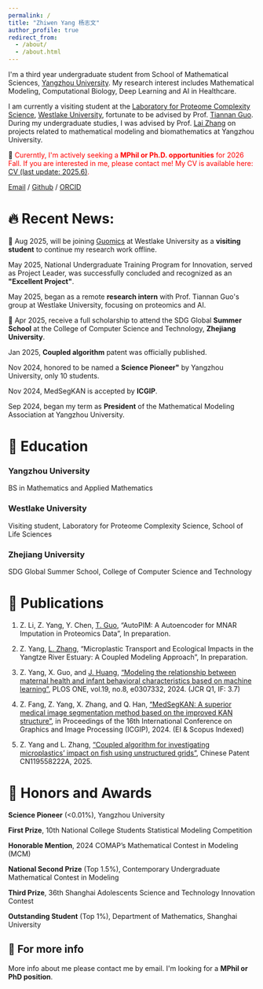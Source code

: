 ```yaml
---
permalink: /
title: "Zhiwen Yang 杨志文"
author_profile: true
redirect_from: 
  - /about/
  - /about.html
---
```



I'm a third year undergraduate student from School of Mathematical Sciences, [Yangzhou University](http://english.yzu.edu.cn). My research interest includes Mathematical Modeling, Computational Biology, Deep Learning and AI in Healthcare. 



I am currently a visiting student at the [Laboratory for Proteome Complexity Science](https://guomics.com), [Westlake University](https://en.westlake.edu.cn), fortunate to be advised by Prof. [Tiannan Guo](https://en.westlake.edu.cn/faculty/tiannan-guo.html). During my undergraduate studies, I was advised by Prof. [Lai Zhang](https://teacher.yzu.edu.cn/ZL123456789101112131415161718192021/zh_CN/index.htm) on projects related to mathematical modeling and biomathematics at Yangzhou University.


🌟 <span style="color: red;">Curerntly, I'm actively seeking a **MPhil or Ph.D. opportunities** for 2026 Fall. If you are interested in me, please contact me! My CV is available here: [CV (last update: 2025.6)](../assets/Yang_Zhiwen_CV_Mathematic_F2026.pdf).</span>



[Email](mailto:zhiwenyang2004@gmail.com) / [Github](https://github.com/zwYang2004) / [ORCID](https://orcid.org/0009-0009-1608-7554)




🔥 Recent News:
======

🎉 Aug 2025, will be joining [Guomics](https://guomics.com) at Westlake University as a **visiting student** to continue my research work offline.

May 2025, National Undergraduate Training Program for Innovation, served as Project Leader, was successfully concluded and recognized as an **"Excellent Project"**.

May 2025, began as a remote **research intern** with Prof. Tiannan Guo's group at Westlake University, focusing on proteomics and AI.

🙌 Apr 2025, receive a full scholarship to attend the SDG Global **Summer School** at the College of Computer Science and Technology, **Zhejiang University**.

Jan 2025, **Coupled algorithm** patent was officially published.

Nov 2024, honored to be named a **Science Pioneer"** by Yangzhou University, only 10 students.

Nov 2024, MedSegKAN is accepted by **ICGIP**.

Sep 2024, began my term as **President** of the Mathematical Modeling Association at Yangzhou University.


📖 Education
======
### **Yangzhou University**

BS in Mathematics and Applied Mathematics


### **Westlake University**

Visiting student, Laboratory for Proteome Complexity Science, School of Life Sciences

### **Zhejiang University**

SDG Global Summer School, College of Computer Science and Technology


📒 Publications
======

1. Z. Li, Z. Yang, Y. Chen, [T. Guo](https://en.westlake.edu.cn/faculty/tiannan-guo.html), “AutoPIM: A Autoencoder for MNAR Imputation in Proteomics Data”, In preparation.

2. Z. Yang, [L. Zhang](https://teacher.yzu.edu.cn/ZL123456789101112131415161718192021/zh_CN/index.htm), “Microplastic Transport and Ecological Impacts in the Yangtze River Estuary: A Coupled Modeling Approach”, In preparation.

3. Z. Yang, X. Guo, and [J. Huang](https://teacher.yzu.edu.cn/HJF/en/index/379379/list/index.htm), [“Modeling the relationship between maternal health and infant behavioral characteristics based on machine learning”](https://doi.org/10.1371/journal.pone.0307332), PLOS ONE, vol.19, no.8, e0307332, 2024. (JCR Q1, IF: 3.7)

4. Z. Fang, Z. Yang, X. Zhang, and Q. Han, [“MedSegKAN: A superior medical image segmentation method based on the improved KAN structure”](https://doi.org/10.1117/12.3057735), in Proceedings of the 16th International Conference on Graphics and Image Processing (ICGIP), 2024. (EI & Scopus Indexed)

5. Z. Yang and L. Zhang, [“Coupled algorithm for investigating microplastics’ impact on fish using unstructured grids”](https://kns.cnki.net/kcms2/article/abstract?v=TD_mLQSGK6syh3SKPsBZt33dabd_TAri4Fw8jceiI6BzG9YB73avvs7brdZEucULMBMcrlfmGd1iTJT9e5trX2bV85WZO497PMJHKbaOqBHAwx7tyoBlztUE3K_hTCkW2Hyl2CUpuJ-lRtTKpJhCA3r0Iox9HnqsZALl4Sx4T0al8Drk_MOG_g==&uniplatform=NZKPT&language=CHS), Chinese Patent CN119558222A, 2025.


🥇 Honors and Awards
======

**Science Pioneer** (<0.01%), Yangzhou University

**First Prize**, 10th National College Students Statistical Modeling Competition

**Honorable Mention**, 2024 COMAP’s Mathematical Contest in Modeling (MCM)

**National Second Prize** (Top 1.5%), Contemporary Undergraduate Mathematical Contest in Modeling

**Third Prize**, 36th Shanghai Adolescents Science and Technology Innovation Contest

**Outstanding Student** (Top 1%), Department of Mathematics, Shanghai University

📮 For more info
------
More info about me please contact me by email. I'm looking for a **MPhil or PhD position**.
